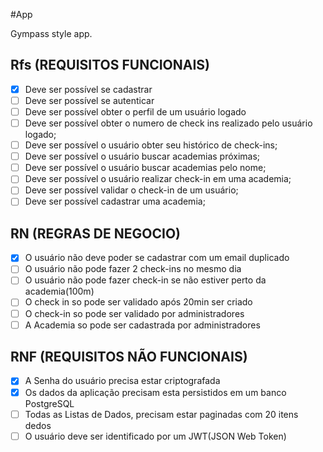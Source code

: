 #App 

Gympass style app.

## Rfs (REQUISITOS FUNCIONAIS)

- [x] Deve ser possível se cadastrar
- [ ] Deve ser possível se autenticar
- [ ] Deve ser possível obter o perfil de um usuário logado
- [ ] Deve ser possível obter o numero de check ins realizado pelo usuário logado;
- [ ] Deve ser possível o usuário obter seu histórico de check-ins;
- [ ] Deve ser possível o usuário buscar academias próximas;
- [ ] Deve ser possível o usuário buscar academias pelo nome;
- [ ] Deve ser possível o usuário realizar check-in em uma academia;
- [ ] Deve ser possível validar o check-in de um usuário;
- [ ] Deve ser possível cadastrar uma academia;

## RN  (REGRAS DE NEGOCIO)

- [x] O usuário não deve poder se cadastrar com um email duplicado
- [ ] O usuário  não pode fazer 2 check-ins no mesmo dia
- [ ] O usuário não pode fazer check-in se não estiver perto da academia(100m)
- [ ] O check in so pode ser validado após 20min ser criado
- [ ] O check-in so pode ser validado por administradores
- [ ] A Academia so pode ser cadastrada por administradores

## RNF (REQUISITOS NÃO FUNCIONAIS)

- [x] A Senha do usuário precisa estar criptografada
- [x] Os dados da aplicação precisam esta persistidos em um banco PostgreSQL
- [ ] Todas as Listas de Dados, precisam estar paginadas com 20 itens  dedos
- [ ] O usuário deve ser identificado por um JWT(JSON Web Token)